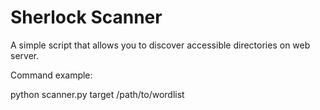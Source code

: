 # Sherlock Scanner
A simple script that allows you to discover accessible directories on web server.

Command example: 

python scanner.py target /path/to/wordlist

